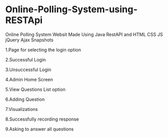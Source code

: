 # Online-Polling-System-using-RESTApi
Online Polling System Websit Made Using Java RestAPI and HTML CSS JS jQuery Ajax
Snapshots

1.Page for selecting the login option



2.Successful Login





3.Unsuccessful Login





4.Admin Home Screen




5.View Questions List option



6.Adding Question










7.Visualizations



8.Successfully recording response


9.Asking to answer all questions
